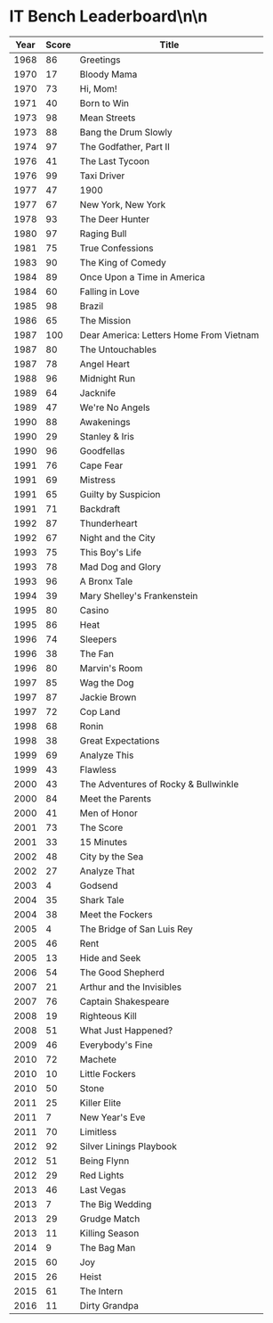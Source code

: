 # IT Bench Leaderboard\n\n

| Year |  Score |  Title                                   |
| ---- | ------ | ---------------------------------------- |
| 1968 |   86   |  Greetings                               |
| 1970 |   17   |  Bloody Mama                             |
| 1970 |   73   |  Hi, Mom!                                |
| 1971 |   40   |  Born to Win                             |
| 1973 |   98   |  Mean Streets                            |
| 1973 |   88   |  Bang the Drum Slowly                    |
| 1974 |   97   |  The Godfather, Part II                  |
| 1976 |   41   |  The Last Tycoon                         |
| 1976 |   99   |  Taxi Driver                             |
| 1977 |   47   |  1900                                    |
| 1977 |   67   |  New York, New York                      |
| 1978 |   93   |  The Deer Hunter                         |
| 1980 |   97   |  Raging Bull                             |
| 1981 |   75   |  True Confessions                        |
| 1983 |   90   |  The King of Comedy                      |
| 1984 |   89   |  Once Upon a Time in America             |
| 1984 |   60   |  Falling in Love                         |
| 1985 |   98   |  Brazil                                  |
| 1986 |   65   |  The Mission                             |
| 1987 |  100   |  Dear America: Letters Home From Vietnam |
| 1987 |   80   |  The Untouchables                        |
| 1987 |   78   |  Angel Heart                             |
| 1988 |   96   |  Midnight Run                            |
| 1989 |   64   |  Jacknife                                |
| 1989 |   47   |  We're No Angels                         |
| 1990 |   88   |  Awakenings                              |
| 1990 |   29   |  Stanley & Iris                          |
| 1990 |   96   |  Goodfellas                              |
| 1991 |   76   |  Cape Fear                               |
| 1991 |   69   |  Mistress                                |
| 1991 |   65   |  Guilty by Suspicion                     |
| 1991 |   71   |  Backdraft                               |
| 1992 |   87   |  Thunderheart                            |
| 1992 |   67   |  Night and the City                      |
| 1993 |   75   |  This Boy's Life                         |
| 1993 |   78   |  Mad Dog and Glory                       |
| 1993 |   96   |  A Bronx Tale                            |
| 1994 |   39   |  Mary Shelley's Frankenstein             |
| 1995 |   80   |  Casino                                  |
| 1995 |   86   |  Heat                                    |
| 1996 |   74   |  Sleepers                                |
| 1996 |   38   |  The Fan                                 |
| 1996 |   80   |  Marvin's Room                           |
| 1997 |   85   |  Wag the Dog                             |
| 1997 |   87   |  Jackie Brown                            |
| 1997 |   72   |  Cop Land                                |
| 1998 |   68   |  Ronin                                   |
| 1998 |   38   |  Great Expectations                      |
| 1999 |   69   |  Analyze This                            |
| 1999 |   43   |  Flawless                                |
| 2000 |   43   |  The Adventures of Rocky & Bullwinkle    |
| 2000 |   84   |  Meet the Parents                        |
| 2000 |   41   |  Men of Honor                            |
| 2001 |   73   |  The Score                               |
| 2001 |   33   |  15 Minutes                              |
| 2002 |   48   |  City by the Sea                         |
| 2002 |   27   |  Analyze That                            |
| 2003 |    4   |  Godsend                                 |
| 2004 |   35   |  Shark Tale                              |
| 2004 |   38   |  Meet the Fockers                        |
| 2005 |    4   |  The Bridge of San Luis Rey              |
| 2005 |   46   |  Rent                                    |
| 2005 |   13   |  Hide and Seek                           |
| 2006 |   54   |  The Good Shepherd                       |
| 2007 |   21   |  Arthur and the Invisibles               |
| 2007 |   76   |  Captain Shakespeare                     |
| 2008 |   19   |  Righteous Kill                          |
| 2008 |   51   |  What Just Happened?                     |
| 2009 |   46   |  Everybody's Fine                        |
| 2010 |   72   |  Machete                                 |
| 2010 |   10   |  Little Fockers                          |
| 2010 |   50   |  Stone                                   |
| 2011 |   25   |  Killer Elite                            |
| 2011 |    7   |  New Year's Eve                          |
| 2011 |   70   |  Limitless                               |
| 2012 |   92   |  Silver Linings Playbook                 |
| 2012 |   51   |  Being Flynn                             |
| 2012 |   29   |  Red Lights                              |
| 2013 |   46   |  Last Vegas                              |
| 2013 |    7   |  The Big Wedding                         |
| 2013 |   29   |  Grudge Match                            |
| 2013 |   11   |  Killing Season                          |
| 2014 |    9   |  The Bag Man                             |
| 2015 |   60   |  Joy                                     |
| 2015 |   26   |  Heist                                   |
| 2015 |   61   |  The Intern                              |
| 2016 |   11   |  Dirty Grandpa                           |

